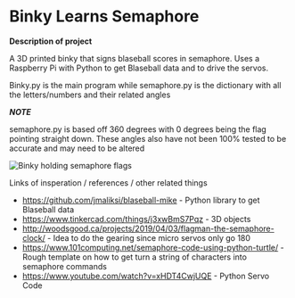# Binky Learns Semaphore

**Description of project**

A 3D printed binky that signs blaseball scores in semaphore. Uses a Raspberry Pi with Python to get Blaseball data and to drive the servos.

Binky.py is the main program while semaphore.py is the dictionary with all the letters/numbers and their related angles

***NOTE***

semaphore.py is based off 360 degrees with 0 degrees being the flag pointing straight down. These angles also have not been 100% tested to be accurate and may need to be altered 

![Binky holding semaphore flags](/binkyFlag.png)

Links of insperation / references / other related things
* https://github.com/jmaliksi/blaseball-mike - Python library to get Blaseball data
* https://www.tinkercad.com/things/j3xwBmS7Pqz - 3D objects
* http://woodsgood.ca/projects/2019/04/03/flagman-the-semaphore-clock/ - Idea to do the gearing since micro servos only go 180
* https://www.101computing.net/semaphore-code-using-python-turtle/ - Rough template on how to get turn a string of characters into semaphore commands
* https://www.youtube.com/watch?v=xHDT4CwjUQE - Python Servo Code
